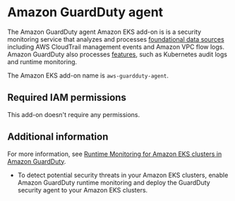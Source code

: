 # Amazon GuardDuty agent<a name="add-ons-guard-duty"></a>

The Amazon GuardDuty agent Amazon EKS add\-on is is a security monitoring service that analyzes and processes [foundational data sources](https://docs.aws.amazon.com/guardduty/latest/ug/guardduty_data-sources.html) including AWS CloudTrail management events and Amazon VPC flow logs\. Amazon GuardDuty also processes [features](https://docs.aws.amazon.com/guardduty/latest/ug/guardduty-features-activation-model.html), such as Kubernetes audit logs and runtime monitoring\.

The Amazon EKS add\-on name is `aws-guardduty-agent`\.

## Required IAM permissions<a name="add-ons-guard-duty-iam-permissions"></a>

This add\-on doesn't require any permissions\.

## Additional information<a name="add-ons-guard-duty-information"></a>

For more information, see [Runtime Monitoring for Amazon EKS clusters in Amazon GuardDuty](https://docs.aws.amazon.com/guardduty/latest/ug/how-runtime-monitoring-works-eks.html)\.
+ To detect potential security threats in your Amazon EKS clusters, enable Amazon GuardDuty runtime monitoring and deploy the GuardDuty security agent to your Amazon EKS clusters\.